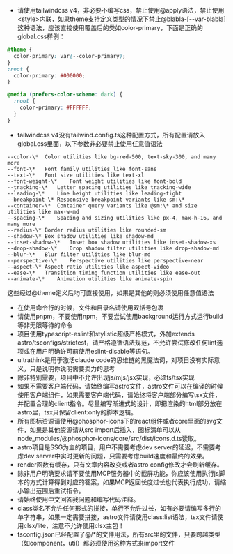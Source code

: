 - 请使用tailwindcss v4，非必要不编写css，禁止使用@apply语法，禁止使用\<style\>内联，如果theme支持定义类型的情况下禁止@blabla-\[--var-blabla]这种语法，应该直接使用覆盖后的类如color-primary，下面是正确的global.css样例：

```css
@theme {
  color-primary: var(--color-primary);
}
:root {
  color-primary: #000000;
}

@media (prefers-color-scheme: dark) {
  :root {
    color-primary: #FFFFFF;
  }
}
```

- tailwindcss v4没有tailwind.config.ts这种配置方式，所有配置请放入global.css里面，以下参数非必要禁止使用任意值语法
```plain
--color-\*	Color utilities like bg-red-500, text-sky-300, and many more
--font-\*	Font family utilities like font-sans
--text-\*	Font size utilities like text-xl
--font-weight-\*	Font weight utilities like font-bold
--tracking-\*	Letter spacing utilities like tracking-wide
--leading-\*	Line height utilities like leading-tight
--breakpoint-\*	Responsive breakpoint variants like sm:\*
--container-\*	Container query variants like @sm:\* and size utilities like max-w-md
--spacing-\*	Spacing and sizing utilities like px-4, max-h-16, and many more
--radius-\*	Border radius utilities like rounded-sm
--shadow-\*	Box shadow utilities like shadow-md
--inset-shadow-\*	Inset box shadow utilities like inset-shadow-xs
--drop-shadow-\*	Drop shadow filter utilities like drop-shadow-md
--blur-\*	Blur filter utilities like blur-md
--perspective-\*	Perspective utilities like perspective-near
--aspect-\*	Aspect ratio utilities like aspect-video
--ease-\*	Transition timing function utilities like ease-out
--animate-\*	Animation utilities like animate-spin
```

这些经过@theme定义后均可直接使用，如果是其他的则必须使用任意值语法

- 在使用命令行的时候，文件和目录名请使用双括号包裹
- 请使用pnpm，不要使用npm，不要尝试使用background运行方式运行build等非无限等待的命令
- 项目使用typescript-eslint和stylistic超级严格模式，外加extends astro/tsconfigs/strictest，请严格遵循语法规范，不允许尝试修改任何lint选项或在用户明确许可前使用eslint-disable等语句。
- ultrathink是用于激活claude code的思维链的黑魔法词，对项目没有实际意义，只是说明你说明需要卖力的思考
- 除非特别需要，项目中不允许出现js/mjs/jsx实现，必须ts/tsx实现
- 如果不需要客户端代码，请始终编写astro文件，astro文件可以在编译的时候使用客户端组件，如果需要客户端代码，请始终将客户端部分编写tsx文件，并配置合理的client指令。尽量编写渐进式的设计，即把渲染的html部分放在astro里，tsx只保留client:only的脚本逻辑。
- 所有图标资源请使用@phosphor-icons下的react组件或者core里面的svg文件，如果是其他资源请从src import后插入，图标清单可以从node\_modules/@phosphor-icons/core/src/dist/icons.d.ts读取。
- astro项目是SSG为主的项目，用户不需要考虑dev server的延迟，不需要考虑dev server中实时更新的问题，只需要考虑build速度和最终的效果。
- render函数有缓存，只有文章内容改变或者astro config修改才会刷新缓存。
- 除非用户明确要求请不要使用MCP服务器中的截屏功能，你应该使用执行js脚本的方式计算得到对应的答案，如果MCP返回长度过长也代表执行成功，请缩小输出范围后重试指令。
- 请始终使用中文回答我问题和编写代码注释。
- class类名不允许任何形式的拼接，单行不允许过长，如有必要请编写多行的单字符串，如果一定需要拼接，astro文件请使用class:list语法，tsx文件请使用clsx/lite，注意不允许使用clsx主包！
- tsconfig.json已经配置了@/\*的文件用法，所有src里的文件，只要跨越类型（如component，util）都必须使用这种方式来import文件
